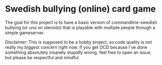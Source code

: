 # Swedish bullying (online) card game

The goal for this project is to have a basic version of commandline-swedish bullying (or uno on steroids) that is playable
with multiple people through a simple gameserver.

Disclaimer: This is supposed to be a hobby project, so code quality is not really my biggest concern right now. If you get OCD because
I've done something absolutely insanely stupidly wrong, feel free to open an issue, but please be respectful and mindful
